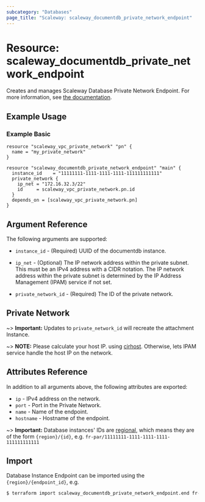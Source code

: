 ```yaml
---
subcategory: "Databases"
page_title: "Scaleway: scaleway_documentdb_private_network_endpoint"
---
```


# Resource: scaleway_documentdb_private_network_endpoint

Creates and manages Scaleway Database Private Network Endpoint.
For more information, see [the documentation](https://www.scaleway.com/en/developers/api/document_db/).

## Example Usage

### Example Basic

```hcl
resource "scaleway_vpc_private_network" "pn" {
  name = "my_private_network"
}

resource "scaleway_documentdb_private_network_endpoint" "main" {
  instance_id    = "11111111-1111-1111-1111-111111111111"
  private_network {
    ip_net = "172.16.32.3/22"
    id     = scaleway_vpc_private_network.pn.id
  }
  depends_on = [scaleway_vpc_private_network.pn]
}
```

## Argument Reference

The following arguments are supported:

- `instance_id` - (Required) UUID of the documentdb instance.

- `ip_net` - (Optional) The IP network address within the private subnet. This must be an IPv4 address with a
  CIDR notation. The IP network address within the private subnet is determined by the IP Address Management (IPAM)
  service if not set.

- `private_network_id` - (Required) The ID of the private network.

## Private Network

~> **Important:** Updates to `private_network_id` will recreate the attachment Instance.

~> **NOTE:** Please calculate your host IP.
using [cirhost](https://developer.hashicorp.com/terraform/language/functions/cidrhost). Otherwise, lets IPAM service
handle the host IP on the network.

## Attributes Reference

In addition to all arguments above, the following attributes are exported:

- `ip` - IPv4 address on the network.
- `port` - Port in the Private Network.
- `name` - Name of the endpoint.
- `hostname` - Hostname of the endpoint.


~> **Important:** Database instances' IDs are [regional](../guides/regions_and_zones.md#resource-ids), which means they
are of the form `{region}/{id}`, e.g. `fr-par/11111111-1111-1111-1111-111111111111`

## Import

Database Instance Endpoint can be imported using the `{region}/{endpoint_id}`, e.g.

```bash
$ terraform import scaleway_documentdb_private_network_endpoint.end fr-par/11111111-1111-1111-1111-111111111111
```
